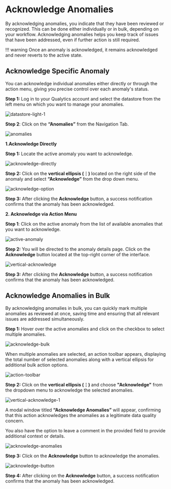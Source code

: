 # Acknowledge Anomalies

By acknowledging anomalies, you indicate that they have been reviewed or recognized. This can be done either individually or in bulk, depending on your workflow. Acknowledging anomalies helps you keep track of issues that have been addressed, even if further action is still required.

!!! warning
    Once an anomaly is acknowledged, it remains acknowledged and never reverts to the active state.

## Acknowledge Specific Anomaly

You can acknowledge individual anomalies either directly or through the action menu, giving you precise control over each anomaly's status.

**Step 1:** Log in to your Qualytics account and select the datastore from the left menu on which you want to manage your anomalies.

![datastore-light-1](../assets/datastores/acknowledge-anomalies/datastore-light-1.png)

**Step 2**: Click on the **“Anomalies”** from the Navigation Tab.

![anomalies](../assets/datastores/acknowledge-anomalies/anomalies.png)

**1.Acknowledge Directly**

**Step 1:** Locate the active anomaly you want to acknowledge.

![acknowledge-directly](../assets/datastores/acknowledge-anomalies/acknowledge-directly.png)

**Step 2:** Click on the **vertical ellipsis (⋮)** located on the right side of the anomaly and select **“Acknowledge”** from the drop down menu.

![acknowledge-option](../assets/datastores/acknowledge-anomalies/acknowledge-option.png)

**Step 3:** After clicking the **Acknowledge** button, a success notification confirms that the anomaly has been acknowledged.

**2. Acknowledge via Action Menu**

**Step 1**: Click on the active anomaly from the list of available anomalies that you want to acknowledge.

![active-anomaly](../assets/datastores/acknowledge-anomalies/active-anomaly.png)

**Step 2:** You will be directed to the anomaly details page. Click on the **Acknowledge** button located at the top-right corner of the interface.

![vertical-acknowledge](../assets/datastores/acknowledge-anomalies/vertical-acknowledge.png)

**Step 3:** After clicking the **Acknowledge** button, a success notification confirms that the anomaly has been acknowledged.

## Acknowledge Anomalies in Bulk

By acknowledging anomalies in bulk, you can quickly mark multiple anomalies as reviewed at once, saving time and ensuring that all relevant issues are addressed simultaneously.

**Step 1:** Hover over the active anomalies and click on the checkbox to select multiple anomalies.

![acknowledge-bulk](../assets/datastores/acknowledge-anomalies/acknowledge-bulk.png)

When multiple anomalies are selected, an action toolbar appears, displaying the total number of selected anomalies along with a vertical ellipsis for additional bulk action options.

![action-toolbar](../assets/datastores/acknowledge-anomalies/action-toolbar.png)

**Step 2:** Click on the **vertical ellipsis (⋮)** and choose **"Acknowledge"** from the dropdown menu to acknowledge the selected anomalies.

![vertical-acknowledge-1](../assets/datastores/acknowledge-anomalies/vertical-acknowledge-1.png)

A modal window titled **“Acknowledge Anomalies”** will appear, confirming that this action acknowledges the anomalies as a legitimate data quality concern.

You also have the option to leave a comment in the provided field to provide additional context or details.

![acknowledge-anomalies](../assets/datastores/acknowledge-anomalies/acknowledge-anomalies.png)

**Step 3:** Click on the **Acknowledge** button to acknowledge the anomalies.

![acknowledge-button](../assets/datastores/acknowledge-anomalies/acknowledge-button.png)

**Step 4:** After clicking on the **Acknowledge** button, a success notification confirms that the anomaly has been acknowledged.